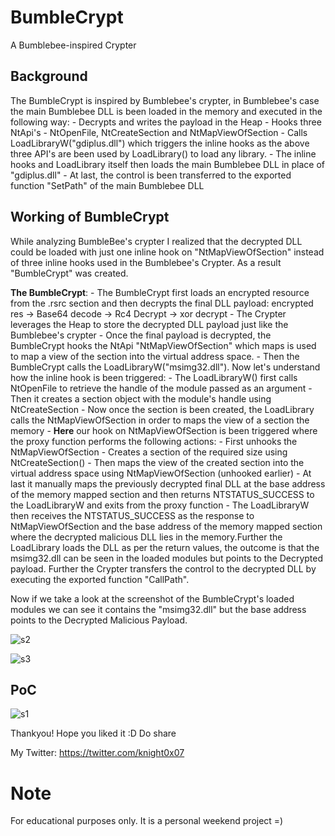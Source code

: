 # BumbleCrypt
A Bumblebee-inspired Crypter

## Background

The BumbleCrypt is inspired by Bumblebee's crypter, in Bumblebee's case the main Bumblebee DLL is been loaded in the memory and executed in the following way:
    - Decrypts and writes the payload in the Heap
    - Hooks three NtApi's - NtOpenFile, NtCreateSection and NtMapViewOfSection
    - Calls LoadLibraryW("gdiplus.dll") which triggers the inline hooks as the above three API's are been used by LoadLibrary() to load any library.
    - The inline hooks and LoadLibrary itself then loads the main Bumblebee DLL in place of "gdiplus.dll"
    - At last, the control is been transferred to the exported function "SetPath" of the main Bumblebee DLL
    
## Working of BumbleCrypt

While analyzing BumbleBee's crypter I realized that the decrypted DLL could be loaded with just one inline hook on "NtMapViewOfSection" instead of three inline hooks used in the Bumblebee's Crypter. As a result "BumbleCrypt" was created.

**The BumbleCrypt**:
    - The BumbleCrypt first loads an encrypted resource from the .rsrc section and then decrypts the final DLL payload: encrypted res -> Base64 decode -> Rc4 Decrypt -> xor decrypt
    - The Crypter leverages the Heap to store the decrypted DLL payload just like the Bumblebee's crypter
    - Once the final payload is decrypted, the BumbleCrypt hooks the NtApi "NtMapViewOfSection" which maps is used to map a view of the section into the virtual address space.
    - Then the BumbleCrypt calls the LoadLibraryW("msimg32.dll"). Now let's understand how the inline hook is been triggered:
            - The LoadLibraryW() first calls NtOpenFile to retrieve the handle of the module passed as an argument
            - Then it creates a section object with the module's handle using NtCreateSection
            - Now once the section is been created, the LoadLibrary calls the NtMapViewOfSection in order to maps the view of a section the memory
            - **Here** our hook on NtMapViewOfSection is been triggered where the proxy function performs the following actions:
                            - First unhooks the NtMapViewOfSection
                            - Creates a section of the required size using NtCreateSection()
                            - Then maps the view of the created section into the virtual address space using NtMapViewOfSection (unhooked earlier)
                            - At last it manually maps the previously decrypted final DLL at the base address of the memory mapped section and then returns NTSTATUS_SUCCESS to the LoadLibraryW and exits from the proxy function 
    - The LoadLibraryW then receives the NTSTATUS_SUCCESS as the response to NtMapViewOfSection and the base address of the memory mapped section where the decrypted malicious DLL lies in the memory.Further the LoadLibrary loads the DLL as per the return values, the outcome is that the msimg32.dll can be seen in the loaded modules but  points to the Decrypted payload. Further the Crypter transfers the control to the decrypted DLL by executing the exported function "CallPath".
    
Now if we take a look at the screenshot of the BumbleCrypt's loaded modules we can see it contains the "msimg32.dll" but the base address points to the Decrypted Malicious Payload.

![s2](https://user-images.githubusercontent.com/60843949/205432516-84a91859-69b6-435b-b99c-ff47b10a9d16.png)

![s3](https://user-images.githubusercontent.com/60843949/205432540-db15d8d5-d0e5-4731-ab3d-a649cf74f90c.png)

## PoC

![s1](https://user-images.githubusercontent.com/60843949/205432713-6d8700a9-9a76-4827-8f5f-b9b699af9e10.png)


Thankyou! Hope you liked it :D Do share

My Twitter: https://twitter.com/knight0x07


# Note 
For educational purposes only. It is a personal weekend project =)









    
    
           
